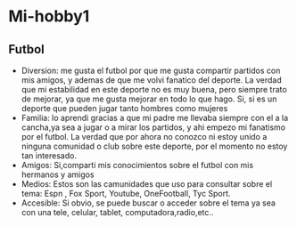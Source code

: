 # Mi-hobby1
## Futbol
* Diversion: me gusta el futbol por que me gusta compartir partidos con mis amigos, y ademas de que me volvi fanatico del deporte. La verdad que mi estabilidad en este deporte no es muy buena, pero siempre trato de mejorar, ya que me gusta mejorar en todo lo que hago. Si, si es un deporte que pueden jugar tanto hombres como mujeres 
* Familia: lo aprendi gracias a que mi padre me llevaba siempre con el a la cancha,ya sea a jugar o a mirar los partidos, y ahi empezo mi fanatismo por el futbol. La verdad que por ahora no conozco ni estoy unido a ninguna comunidad o club sobre este deporte, por el momento no estoy tan interesado.
* Amigos: Si,comparti mis conocimientos sobre el futbol con mis hermanos y amigos 
* Medios: Estos son las camunidades que uso para consultar sobre el tema: Espn , Fox Sport, Youtube, OneFootball, Tyc Sport.
* Accesible: Si obvio, se puede buscar o acceder sobre el tema ya sea con una tele, celular, tablet, computadora,radio,etc..
